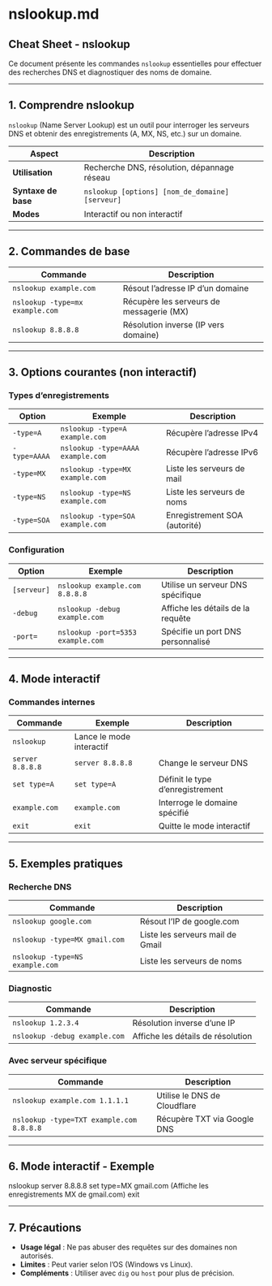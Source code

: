 # nslookup.md

## Cheat Sheet - nslookup

Ce document présente les commandes `nslookup` essentielles pour effectuer des recherches DNS et diagnostiquer des noms de domaine.


---

## 1. Comprendre nslookup

`nslookup` (Name Server Lookup) est un outil pour interroger les serveurs DNS et obtenir des enregistrements (A, MX, NS, etc.) sur un domaine.

| **Aspect**           | **Description**                                      |
|----------------------|-----------------------------------------------------|
| **Utilisation**      | Recherche DNS, résolution, dépannage réseau        |
| **Syntaxe de base**  | `nslookup [options] [nom_de_domaine] [serveur]`    |
| **Modes**            | Interactif ou non interactif                       |

---

## 2. Commandes de base

| **Commande**                 | **Description**                                      |
|------------------------------|-----------------------------------------------------|
| `nslookup example.com`       | Résout l’adresse IP d’un domaine                    |
| `nslookup -type=mx example.com` | Récupère les serveurs de messagerie (MX)         |
| `nslookup 8.8.8.8`          | Résolution inverse (IP vers domaine)                |

---

## 3. Options courantes (non interactif)

### Types d’enregistrements
| **Option**           | **Exemple**                        | **Description**                     |
|----------------------|------------------------------------|-------------------------------------|
| `-type=A`           | `nslookup -type=A example.com`     | Récupère l’adresse IPv4             |
| `-type=AAAA`        | `nslookup -type=AAAA example.com`  | Récupère l’adresse IPv6             |
| `-type=MX`          | `nslookup -type=MX example.com`    | Liste les serveurs de mail          |
| `-type=NS`          | `nslookup -type=NS example.com`    | Liste les serveurs de noms         |
| `-type=SOA`         | `nslookup -type=SOA example.com`   | Enregistrement SOA (autorité)       |

### Configuration
| **Option**           | **Exemple**                        | **Description**                     |
|----------------------|------------------------------------|-------------------------------------|
| `[serveur]`         | `nslookup example.com 8.8.8.8`     | Utilise un serveur DNS spécifique   |
| `-debug`            | `nslookup -debug example.com`      | Affiche les détails de la requête   |
| `-port=`            | `nslookup -port=5353 example.com`  | Spécifie un port DNS personnalisé  |

---

## 4. Mode interactif

### Commandes internes
| **Commande**         | **Exemple**                        | **Description**                     |
|----------------------|------------------------------------|-------------------------------------|
| `nslookup`           | Lance le mode interactif           |                                     |
| `server 8.8.8.8`    | `server 8.8.8.8`                  | Change le serveur DNS               |
| `set type=A`         | `set type=A`                       | Définit le type d’enregistrement    |
| `example.com`        | `example.com`                      | Interroge le domaine spécifié       |
| `exit`               | `exit`                             | Quitte le mode interactif           |

---

## 5. Exemples pratiques

### Recherche DNS
| **Commande**                 | **Description**                                      |
|------------------------------|-----------------------------------------------------|
| `nslookup google.com`        | Résout l’IP de google.com                           |
| `nslookup -type=MX gmail.com` | Liste les serveurs mail de Gmail                   |
| `nslookup -type=NS example.com` | Liste les serveurs de noms                       |

### Diagnostic
| **Commande**                 | **Description**                                      |
|------------------------------|-----------------------------------------------------|
| `nslookup 1.2.3.4`          | Résolution inverse d’une IP                         |
| `nslookup -debug example.com` | Affiche les détails de résolution                  |

### Avec serveur spécifique
| **Commande**                 | **Description**                                      |
|------------------------------|-----------------------------------------------------|
| `nslookup example.com 1.1.1.1` | Utilise le DNS de Cloudflare                    |
| `nslookup -type=TXT example.com 8.8.8.8` | Récupère TXT via Google DNS           |

---

## 6. Mode interactif - Exemple

nslookup
server 8.8.8.8
set type=MX
gmail.com
(Affiche les enregistrements MX de gmail.com)
exit


---

## 7. Précautions

- **Usage légal** : Ne pas abuser des requêtes sur des domaines non autorisés.
- **Limites** : Peut varier selon l’OS (Windows vs Linux).
- **Compléments** : Utiliser avec `dig` ou `host` pour plus de précision.

